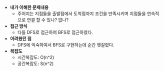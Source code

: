 - **내가 이해한 문제내용**
  - 주어지는 지점들을 출발점에서 도착점까지 조건을 만족시키며 지점들을 연속적으로 연결 할 수 있나? 없나?
- **접근 방식**
  - 다들 DFS로 접근하여 BFS로 접근하였다.	
- **어려웠던 점**
  - DFS에 익숙하여서 BFS로 구현하는데 순간 헷갈렸다.
- **복잡도**
  - 시간복잡도: O(n^2)
  - 공간복잡도: S(n^2)
